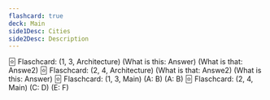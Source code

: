 ```yaml
---
flashcard: true
deck: Main
side1Desc: Cities
side2Desc: Description
---
```



🃟 Flaschcard: (1, 3, Architecture) (What is this: Answer) (What is that: Answe2)
🃟 Flaschcard: (2, 4, Architecture) (What is that: Answe2) (What is this: Answer)
🃟 Flaschcard: (1, 3, Main) (A: B) (A: B)
🃟 Flaschcard: (2, 4, Main) (C: D) (E: F)
